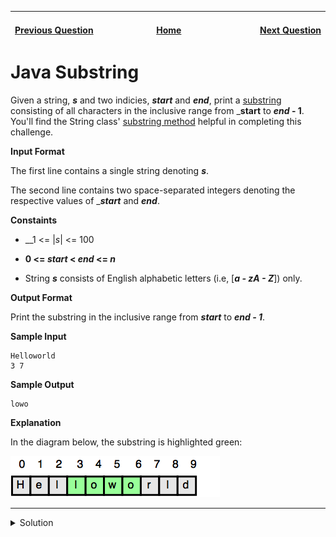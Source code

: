 | <img width=1000>[Previous Question](https://github.com/Kevin-Lago/java-hackerrank-solutions/tree/main/src/strings/java_strings_introduction)</img> | <img width=1000>[Home](https://github.com/Kevin-Lago/java-hackerrank-solutions)</img> | <img width=1000>[Next Question](https://github.com/Kevin-Lago/java-hackerrank-solutions/tree/main/src/strings/java_substring_comparisons)</img> |
|:---|:---:|---:|

# Java Substring

Given a string, ___s___ and two indicies, ___start___ and ___end___, print a [substring](https://en.wikipedia.org/wiki/Substring) consisting of all characters in the inclusive range from ___start__ to ___end_ - 1__. You'll find the String class' [substring method](https://docs.oracle.com/javase/8/docs/api/java/lang/String.html#substring-int-int-) helpful in completing this challenge.

__Input Format__

The first line contains a single string denoting ___s___.

The second line contains two space-separated integers denoting the respective values of ____start___ and ___end___.

__Constaints__

- __1 <= |_s_| <= 100

- __0 <= _start_ < _end_ <= _n___

- String ___s___ consists of English alphabetic letters (i.e, [___a - zA - Z___]) only.

__Output Format__

Print the substring in the inclusive range from ___start___ to ___end - 1___.

__Sample Input__

```
Helloworld
3 7
```

__Sample Output__

```
lowo
```

__Explanation__

In the diagram below, the substring is highlighted green:

![Hackerrank Substring Diagram](HackerrankSubstringDiagram.png)

---

<details><summary>Solution</summary>
    
```java
public static void main(String[] args) {
    Scanner scan = new Scanner(System.in);
    String s = scan.next();
    int start = scan.nextInt();
    int end = scan.nextInt();

    System.out.println(s.substring(start, end));
}
```
</details>
